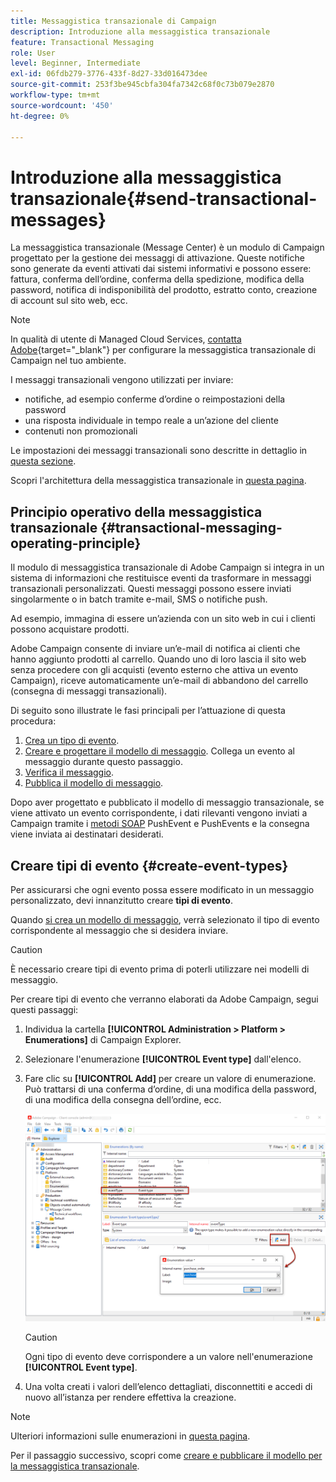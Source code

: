 ```yaml
---
title: Messaggistica transazionale di Campaign
description: Introduzione alla messaggistica transazionale
feature: Transactional Messaging
role: User
level: Beginner, Intermediate
exl-id: 06fdb279-3776-433f-8d27-33d016473dee
source-git-commit: 253f3be945cbfa304fa7342c68f0c73b079e2870
workflow-type: tm+mt
source-wordcount: '450'
ht-degree: 0%

---
```


# Introduzione alla messaggistica transazionale{#send-transactional-messages}

La messaggistica transazionale (Message Center) è un modulo di Campaign progettato per la gestione dei messaggi di attivazione. Queste notifiche sono generate da eventi attivati dai sistemi informativi e possono essere: fattura, conferma dell’ordine, conferma della spedizione, modifica della password, notifica di indisponibilità del prodotto, estratto conto, creazione di account sul sito web, ecc.

>[!NOTE]
>
>In qualità di utente di Managed Cloud Services, [contatta Adobe](../start/campaign-faq.md#support){target="_blank"} per configurare la messaggistica transazionale di Campaign nel tuo ambiente.

I messaggi transazionali vengono utilizzati per inviare:

* notifiche, ad esempio conferme d’ordine o reimpostazioni della password
* una risposta individuale in tempo reale a un’azione del cliente
* contenuti non promozionali

Le impostazioni dei messaggi transazionali sono descritte in dettaglio in [questa sezione](../config/transactional-msg-settings.md).

Scopri l&#39;architettura della messaggistica transazionale in [questa pagina](../architecture/architecture.md#transac-msg-archi).

## Principio operativo della messaggistica transazionale {#transactional-messaging-operating-principle}

Il modulo di messaggistica transazionale di Adobe Campaign si integra in un sistema di informazioni che restituisce eventi da trasformare in messaggi transazionali personalizzati. Questi messaggi possono essere inviati singolarmente o in batch tramite e-mail, SMS o notifiche push.

Ad esempio, immagina di essere un’azienda con un sito web in cui i clienti possono acquistare prodotti.

Adobe Campaign consente di inviare un’e-mail di notifica ai clienti che hanno aggiunto prodotti al carrello. Quando uno di loro lascia il sito web senza procedere con gli acquisti (evento esterno che attiva un evento Campaign), riceve automaticamente un’e-mail di abbandono del carrello (consegna di messaggi transazionali).

Di seguito sono illustrate le fasi principali per l’attuazione di questa procedura:

1. [Crea un tipo di evento](#create-event-types).
1. [Creare e progettare il modello di messaggio](transactional-template.md#create-message-template). Collega un evento al messaggio durante questo passaggio.
1. [Verifica il messaggio](transactional-template.md#test-message-template).
1. [Pubblica il modello di messaggio](transactional-template.md#publish-message-template).

Dopo aver progettato e pubblicato il modello di messaggio transazionale, se viene attivato un evento corrispondente, i dati rilevanti vengono inviati a Campaign tramite i [metodi SOAP](../send/event-description.md) PushEvent e PushEvents e la consegna viene inviata ai destinatari desiderati.

## Creare tipi di evento {#create-event-types}

Per assicurarsi che ogni evento possa essere modificato in un messaggio personalizzato, devi innanzitutto creare **tipi di evento**.

Quando [si crea un modello di messaggio](#create-message-template), verrà selezionato il tipo di evento corrispondente al messaggio che si desidera inviare.

>[!CAUTION]
>
>È necessario creare tipi di evento prima di poterli utilizzare nei modelli di messaggio.

Per creare tipi di evento che verranno elaborati da Adobe Campaign, segui questi passaggi:

1. Individua la cartella **[!UICONTROL Administration > Platform > Enumerations]** di Campaign Explorer.
1. Selezionare l&#39;enumerazione **[!UICONTROL Event type]** dall&#39;elenco.
1. Fare clic su **[!UICONTROL Add]** per creare un valore di enumerazione. Può trattarsi di una conferma d’ordine, di una modifica della password, di una modifica della consegna dell’ordine, ecc.

   ![](assets/messagecenter_eventtype_enum_001.png)

   >[!CAUTION]
   >
   >Ogni tipo di evento deve corrispondere a un valore nell&#39;enumerazione **[!UICONTROL Event type]**.

1. Una volta creati i valori dell’elenco dettagliati, disconnettiti e accedi di nuovo all’istanza per rendere effettiva la creazione.

>[!NOTE]
>
>Ulteriori informazioni sulle enumerazioni in [questa pagina](../../v8/config/ui-settings.md#enumerations).

Per il passaggio successivo, scopri come [creare e pubblicare il modello per la messaggistica transazionale](transactional-template.md).
